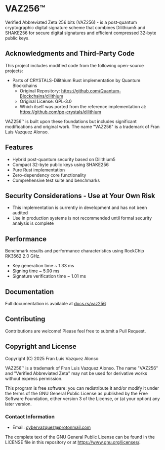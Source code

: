 # VAZ256™

Verified Abbreviated Zeta 256 bits (VAZ256) - is a post-quantum cryptographic digital signature scheme that combines Dilithium5 and SHAKE256 for secure digital signatures and efficient compressed 32-byte public keys.

## Acknowledgments and Third-Party Code

This project includes modified code from the following open-source projects:

- Parts of CRYSTALS-Dilithium Rust implementation by Quantum Blockchains
  - Original Repository: https://github.com/Quantum-Blockchains/dilithium
  - Original License: GPL-3.0
  - Which itself was ported from the reference implementation at: https://github.com/pq-crystals/dilithium

VAZ256™ is built upon these foundations but includes significant modifications and original work. The name "VAZ256" is a trademark of Fran Luis Vazquez Alonso.

## Features
- Hybrid post-quantum security based on Dilithium5
- Compact 32-byte public keys using SHAKE256
- Pure Rust implementation
- Zero-dependency core functionality
- Comprehensive test suite and benchmarks

## Security Considerations - **Use at Your Own Risk**
- This implementation is currently in development and has not been audited
- Use in production systems is not recommended until formal security analysis is complete

## Performance
Benchmark results and performance characteristics using RockChip RK3562 2.0 GHz.
- Key generation time ~ 1.33 ms
- Signing time ~ 5.00 ms
- Signature verification time ~ 1.01 ms

## Documentation
Full documentation is available at [docs.rs/vaz256](https://docs.rs/vaz256)

## Contributing
Contributions are welcome! Please feel free to submit a Pull Request.

## Copyright and License

Copyright (C) 2025 Fran Luis Vazquez Alonso

VAZ256™ is a trademark of Fran Luis Vazquez Alonso. The name "VAZ256" and "Verified Abbreviated Zeta" may not be used for derivative works without express permission.

This program is free software: you can redistribute it and/or modify
it under the terms of the GNU General Public License as published by
the Free Software Foundation, either version 3 of the License, or
(at your option) any later version.

### Contact Information
- Email: cybervazquez@protonmail.com

The complete text of the GNU General Public License can be found in the LICENSE file
in this repository or at <https://www.gnu.org/licenses/>.